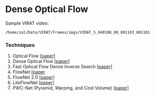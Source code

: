 # Dense Optical Flow

Sample VIRAT video:
```
/home/zal/Data/VIRAT/Frames/imgs/VIRAT_S_040100_08_001103_001181
```

### Techniques

1. Optical Flow [[paper]](http://ivizlab.sfu.ca/arya/Papers/ACM/Computation%20of%20Optical%20Flow.pdf)
1. Dense Optical Flow [[paper]](http://www.diva-portal.org/smash/get/diva2:273847/FULLTEXT01.pdf)
1. Fast Optical Flow Dense Inverse Search [[paper]](https://arxiv.org/pdf/1603.03590.pdf)
1. FlowNet [[paper](https://www.cv-foundation.org/openaccess/content_iccv_2015/papers/Dosovitskiy_FlowNet_Learning_Optical_ICCV_2015_paper.pdf)
1. FlowNet 2.0 [[paper]](http://openaccess.thecvf.com/content_cvpr_2017/papers/Ilg_FlowNet_2.0_Evolution_CVPR_2017_paper.pdf)
1. LiteFlowNet [[paper]](https://arxiv.org/pdf/1805.07036.pdf)
1. PWC-Net (Pyramid, Warping, and Cost Volume) [[paper]](http://openaccess.thecvf.com/content_cvpr_2018/papers/Sun_PWC-Net_CNNs_for_CVPR_2018_paper.pdf)